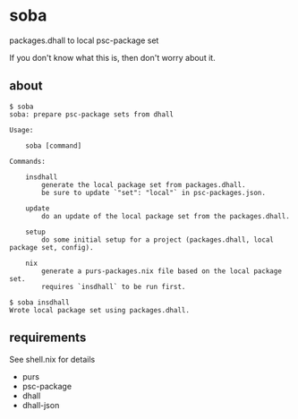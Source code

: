 # soba

packages.dhall to local psc-package set

If you don't know what this is, then don't worry about it.

## about

```
$ soba
soba: prepare psc-package sets from dhall

Usage:

    soba [command]

Commands:

    insdhall
        generate the local package set from packages.dhall.
        be sure to update `"set": "local"` in psc-packages.json.

    update
        do an update of the local package set from the packages.dhall.

    setup
        do some initial setup for a project (packages.dhall, local package set, config).

    nix
        generate a purs-packages.nix file based on the local package set.
        requires `insdhall` to be run first.

$ soba insdhall
Wrote local package set using packages.dhall.
```

## requirements

See shell.nix for details

* purs
* psc-package
* dhall
* dhall-json

